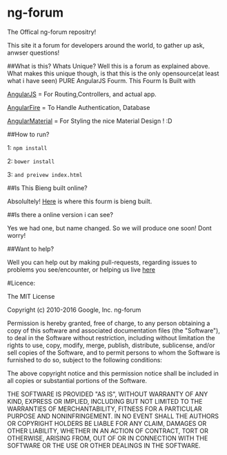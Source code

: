 # ng-forum

The Offical ng-forum repositry!

This site it a forum for developers around the world, to gather up ask, anwser questions!

##What is this? Whats Unique?
Well this is a forum as explained above. What makes this unique though, is that this is the only opensource(at least what i have seen) PURE AngularJS Fourm. This Fourm Is Built with 

[AngularJS](http://angularjs.org/) = For Routing,Controllers, and actual app. 

[AngularFire](https://www.firebase.com/docs/web/libraries/angular/) = To Handle Authentication, Database

[AngularMaterial](https://material.angularjs.org/latest/) = For Styling the nice Material Design ! :D

##How to run?

1: `npm install`

2: `bower install`

3: `and preivew index.html`

##Is This Bieng built online?

Absolultely! [Here](https://ide.c9.io/amanuel2/fourm2) is where this fourm is bieng built.


##Is there a online version i can see?

Yes we had one, but name changed. So we will produce one soon! Dont worry!

##Want to help?

Well you can help out by making pull-requests, regarding issues to problems you see/encounter, or helping us live [here](https://ide.c9.io/amanuel2/fourm2)



#Licence:

The MIT License

Copyright (c) 2010-2016 Google, Inc. ng-forum

Permission is hereby granted, free of charge, to any person obtaining a copy
of this software and associated documentation files (the "Software"), to deal
in the Software without restriction, including without limitation the rights
to use, copy, modify, merge, publish, distribute, sublicense, and/or sell
copies of the Software, and to permit persons to whom the Software is
furnished to do so, subject to the following conditions:

The above copyright notice and this permission notice shall be included in
all copies or substantial portions of the Software.

THE SOFTWARE IS PROVIDED "AS IS", WITHOUT WARRANTY OF ANY KIND, EXPRESS OR
IMPLIED, INCLUDING BUT NOT LIMITED TO THE WARRANTIES OF MERCHANTABILITY,
FITNESS FOR A PARTICULAR PURPOSE AND NONINFRINGEMENT. IN NO EVENT SHALL THE
AUTHORS OR COPYRIGHT HOLDERS BE LIABLE FOR ANY CLAIM, DAMAGES OR OTHER
LIABILITY, WHETHER IN AN ACTION OF CONTRACT, TORT OR OTHERWISE, ARISING FROM,
OUT OF OR IN CONNECTION WITH THE SOFTWARE OR THE USE OR OTHER DEALINGS IN
THE SOFTWARE.
